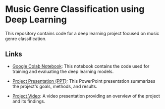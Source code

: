 # Music Genre Classification using Deep Learning

This repository contains code for a deep learning project focused on music genre classification.

## Links

- [Google Colab Notebook](https://colab.research.google.com/drive/15hmOF-0xHMOm5wUY9Bq1U8Qer4FNu9bU?usp=sharing): This notebook contains the code used for training and evaluating the deep learning models.

- [Project Presentation (PPT)](https://github.com/user-attachments/files/16038703/Speech.Processing.Project.pptx): This PowerPoint presentation summarizes the project's goals, methods, and results.

- [Project Video](https://drive.google.com/file/d/1uS1z1kaTT87tJNATMd8u0j_CVGNCMtsF/view): A video presentation providing an overview of the project and its findings.

